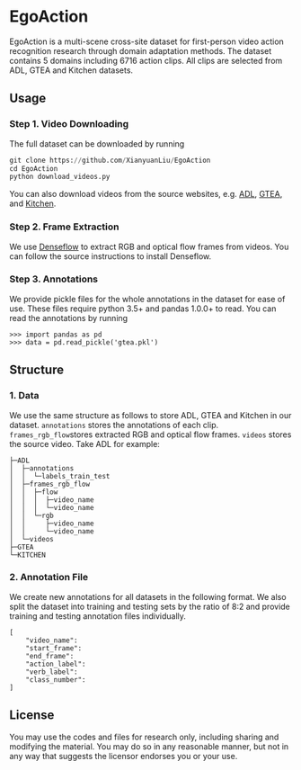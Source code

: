 # EgoAction
EgoAction is a multi-scene cross-site dataset for first-person video action recognition research through domain adaptation methods. The dataset contains 5 domains including 6716 action clips. All clips are selected from ADL, GTEA and Kitchen datasets.

## Usage

### Step 1. Video Downloading
The full dataset can be downloaded by running

```python
git clone https://github.com/XianyuanLiu/EgoAction
cd EgoAction
python download_videos.py
```

You can also download videos from the source websites, e.g. [ADL](https://www.csee.umbc.edu/~hpirsiav/papers/ADLdataset/), [GTEA](https://cbs.ic.gatech.edu/fpv/), and [Kitchen](http://kitchen.cs.cmu.edu/main.php).

### Step 2. Frame Extraction
We use [Denseflow](https://github.com/open-mmlab/denseflow) to extract RGB and optical flow frames from videos. You can follow the source instructions to install Denseflow.

### Step 3. Annotations
We provide pickle files for the whole annotations in the dataset for ease of use. These files require python 3.5+ and pandas 1.0.0+ to read.
You can read the annotations by running
```
>>> import pandas as pd
>>> data = pd.read_pickle('gtea.pkl')
```

## Structure
### 1. Data
We use the same structure as follows to store ADL, GTEA and Kitchen in our dataset. `annotations` stores the annotations of each clip. `frames_rgb_flow`stores extracted RGB and optical flow frames. `videos` stores the source video.
Take ADL for example:
```
├─ADL
│  ├─annotations
│  │  └─labels_train_test
│  ├─frames_rgb_flow
│  │  ├─flow
│  │  │  ├─video_name
│  │  │  └─video_name
│  │  └─rgb
│  │     ├─video_name
│  │     └─video_name
│  └─videos
├─GTEA
└─KITCHEN

```

### 2. Annotation File
We create new annotations for all datasets in the following format. We also split the dataset into training and testing sets by the ratio of 8:2 and provide training and testing annotation files individually.
```
[
    "video_name":
    "start_frame":
    "end_frame":
    "action_label":
    "verb_label":
    "class_number":
]
```

## License
You may use the codes and files for research only, including sharing and modifying the material. You may do so in any reasonable manner, but not in any way that suggests the licensor endorses you or your use.
